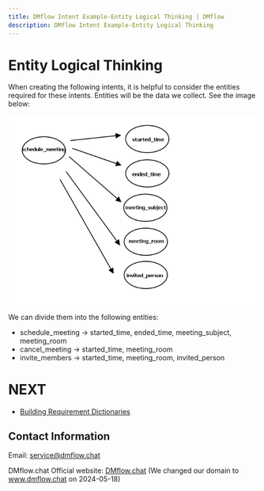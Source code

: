 ```yaml
---
title: DMflow Intent Example-Entity Logical Thinking | DMflow
description: DMflow Intent Example-Entity Logical Thinking
---
```


# Entity Logical Thinking

When creating the following intents, it is helpful to consider the entities required for these intents. Entities will be the data we collect. See the image below:

![DMflow Intent Example-Entity Logical Thinking](../../../../../../images/en/intro-003.png "DMflow Intent Example-Entity Logical Thinking")

We can divide them into the following entities:

- schedule_meeting -> started_time, ended_time, meeting_subject, meeting_room
- cancel_meeting -> started_time, meeting_room
- invite_members -> started_time, meeting_room, invited_person

# NEXT
- [Building Requirement Dictionaries](../../tutorials/intro/dict-create.html)

## Contact Information

Email: <service@dmflow.chat>

DMflow.chat Official website: [DMflow.chat](https://www.dmflow.chat/en/)
(We changed our domain to www.dmflow.chat on 2024-05-18)